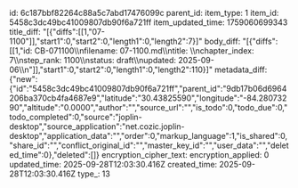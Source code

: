 id: 6c187bbf82264c88a5c7abd17476099c
parent_id: 
item_type: 1
item_id: 5458c3dc49bc41009807db90f6a721ff
item_updated_time: 1759060699343
title_diff: "[{\"diffs\":[[1,\"07-1100\"]],\"start1\":0,\"start2\":0,\"length1\":0,\"length2\":7}]"
body_diff: "[{\"diffs\":[[1,\"id: CB-071100\\\nfilename: 07-1100.md\\\ntitle: \\\nchapter_index: 7\\\nstep_rank: 1100\\\nstatus: draft\\\nupdated: 2025-09-06\\\n\"]],\"start1\":0,\"start2\":0,\"length1\":0,\"length2\":110}]"
metadata_diff: {"new":{"id":"5458c3dc49bc41009807db90f6a721ff","parent_id":"9db17b06d6964206ba370cb4fa4687e9","latitude":"30.43825590","longitude":"-84.28073290","altitude":"0.0000","author":"","source_url":"","is_todo":0,"todo_due":0,"todo_completed":0,"source":"joplin-desktop","source_application":"net.cozic.joplin-desktop","application_data":"","order":0,"markup_language":1,"is_shared":0,"share_id":"","conflict_original_id":"","master_key_id":"","user_data":"","deleted_time":0},"deleted":[]}
encryption_cipher_text: 
encryption_applied: 0
updated_time: 2025-09-28T12:03:30.416Z
created_time: 2025-09-28T12:03:30.416Z
type_: 13